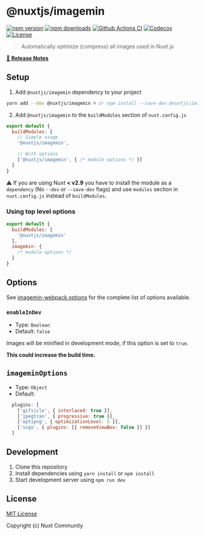 # @nuxtjs/imagemin

[![npm version][npm-version-src]][npm-version-href]
[![npm downloads][npm-downloads-src]][npm-downloads-href]
[![Github Actions CI][github-actions-ci-src]][github-actions-ci-href]
[![Codecov][codecov-src]][codecov-href]
[![License][license-src]][license-href]

> Automatically optimize (compress) all images used in Nuxt.js

[📖 **Release Notes**](./CHANGELOG.md)

## Setup

1. Add `@nuxtjs/imagemin` dependency to your project

```bash
yarn add --dev @nuxtjs/imagemin # or npm install --save-dev @nuxtjs/imagemin
```

2. Add `@nuxtjs/imagemin` to the `buildModules` section of `nuxt.config.js`

```js
export default {
  buildModules: [
    // Simple usage
    '@nuxtjs/imagemin',

    // With options
    ['@nuxtjs/imagemin', { /* module options */ }]
  ]
}
```

:warning: If you are using Nuxt **< v2.9** you have to install the module as a `dependency` (No `--dev` or `--save-dev` flags) and use `modules` section in `nuxt.config.js` instead of `buildModules`.

### Using top level options

```js
export default {
  buildModules: [
    '@nuxtjs/imagemin'
  ],
  imagemin: {
    /* module options */
  }
}
```

## Options

See [imagemin-webpack options](https://github.com/itgalaxy/imagemin-webpack#options) for the complete list of options available.

### `enableInDev`

- Type: `Boolean`
- Default: `false`

Images will be minified in development mode, if this option is set to `true`.

**This could increase the build time.**

## `imageminOptions`

- Type: `Object`
- Default:

```js
  plugins: [
    ['gifsicle', { interlaced: true }],
    ['jpegtran', { progressive: true }],
    ['optipng', { optimizationLevel: 5 }],
    ['svgo', { plugins: [{ removeViewBox: false }] }]
  ]
```

## Development

1. Clone this repository
2. Install dependencies using `yarn install` or `npm install`
3. Start development server using `npm run dev`

## License

[MIT License](./LICENSE)

Copyright (c) Nuxt Community

<!-- Badges -->
[npm-version-src]: https://img.shields.io/npm/v/@nuxtjs/imagemin/latest.svg
[npm-version-href]: https://npmjs.com/package/@nuxtjs/imagemin

[npm-downloads-src]: https://img.shields.io/npm/dt/@nuxtjs/imagemin.svg
[npm-downloads-href]: https://npmjs.com/package/@nuxtjs/imagemin

[github-actions-ci-src]: https://github.com/nuxt-community/imagemin-module/workflows/ci/badge.svg
[github-actions-ci-href]: https://github.com/nuxt-community/imagemin-module/actions?query=workflow%3Aci

[codecov-src]: https://img.shields.io/codecov/c/github/nuxt-community/imagemin-module.svg
[codecov-href]: https://codecov.io/gh/nuxt-community/imagemin-module

[license-src]: https://img.shields.io/npm/l/@nuxtjs/imagemin.svg
[license-href]: https://npmjs.com/package/@nuxtjs/imagemin
